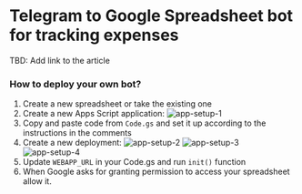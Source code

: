 # Telegram to Google Spreadsheet bot for tracking expenses

TBD: Add link to the article

### How to deploy your own bot?
1. Create a new spreadsheet or take the existing one
2. Create a new Apps Script application:
![app-setup-1](https://user-images.githubusercontent.com/11630525/198940396-c2615533-f381-4bfe-a68a-1166fa96af85.png)
3. Copy and paste code from `Code.gs` and set it up according to the instructions in the comments
4. Create a new deployment:
![app-setup-2](https://user-images.githubusercontent.com/11630525/198940722-caa322b0-e850-4ead-9d23-067f97ee8e9e.png)
![app-setup-3](https://user-images.githubusercontent.com/11630525/198940688-09e77909-67e3-49a4-a407-ba6d126ca6b5.png)
![app-setup-4](https://user-images.githubusercontent.com/11630525/198940704-8e84f54e-ee64-49e7-a369-9b47abf16c93.png)
5. Update `WEBAPP_URL` in your Code.gs and run `init()` function
6. When Google asks for granting permission to access your spreadsheet allow it.
